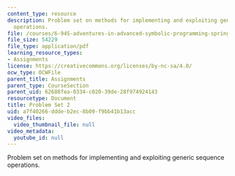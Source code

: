 ```yaml
---
content_type: resource
description: Problem set on methods for implementing and exploiting generic sequence
  operations.
file: /courses/6-945-adventures-in-advanced-symbolic-programming-spring-2009/a7f40266dddeb2ec8b09f9bb41b13acc_MIT6_945s09_assn02.pdf
file_size: 54229
file_type: application/pdf
learning_resource_types:
- Assignments
license: https://creativecommons.org/licenses/by-nc-sa/4.0/
ocw_type: OCWFile
parent_title: Assignments
parent_type: CourseSection
parent_uid: 62688fea-0334-c020-39de-28f974924143
resourcetype: Document
title: Problem Set 2
uid: a7f40266-ddde-b2ec-8b09-f9bb41b13acc
video_files:
  video_thumbnail_file: null
video_metadata:
  youtube_id: null
---
```

Problem set on methods for implementing and exploiting generic sequence operations.